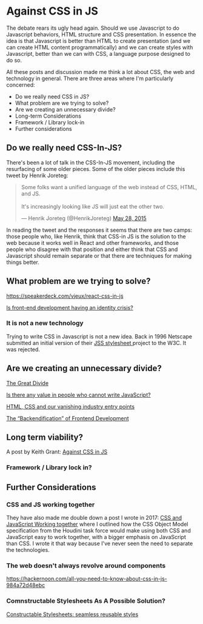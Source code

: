 # Against CSS in JS

The debate rears its ugly head again. Should we use Javascript to do Javascript behaviors, HTML structure and CSS presentation. In essence the idea is that Javascript is better than HTML to create presentation (and we can create HTML content programmatically) and we can create styles with Javascript, better than we can with CSS, a language purpose designed to do so.

All these posts and discussion made me think a lot about CSS, the web and technology in general. There are three areas where I'm particularly concerned:

- Do we really need CSS in JS?
- What problem are we trying to solve?
- Are we creating an unnecessary divide?
- Long-term Considerations
- Framework / Library lock-in
- Further considerations

## Do we really need CSS-In-JS?

There's been a lot of talk in the CSS-In-JS movement, including the resurfacing of some older pieces. Some of the older pieces include this tweet by Henrik Joreteg:

<blockquote class="twitter-tweet" data-lang="en"><p lang="en" dir="ltr">Some folks want a unified language of the web instead of CSS, HTML, and JS.<br><br>It&#39;s increasingly looking like JS will just eat the other two.</p>&mdash; Henrik Joreteg (@HenrikJoreteg) <a href="https://twitter.com/HenrikJoreteg/status/603959629425483776">May 28, 2015</a></blockquote>
<script async src="//platform.twitter.com/widgets.js" charset="utf-8"></script>

In reading the tweet and the responses it seems that there are two camps: those people who, like Henrik, think that CSS-in JS is the solution to the web because it works well in React and other frameworks, and those people who disagree with that position and either think that CSS and Javascript should remain separate or that there are techniques for making things better.

## What problem are we trying to solve?

https://speakerdeck.com/vjeux/react-css-in-js

[Is front-end development having an identity crisis?](https://dev.to/assaultoustudios/is-front-end-development-having-an-identitycrisis-2224)

### It is not a new technology

Trying to write CSS in Javascript is not a new idea. Back in 1996 Netscape submitted an initial version of their [JSS stylesheet ](https://www.w3.org/Submission/1996/1/WD-jsss-960822) project to the W3C. It was rejected.

## Are we creating an unnecessary divide?

[The Great Divide](https://css-tricks.com/the-great-divide/)

[Is there any value in people who cannot write JavaScript?](https://medium.com/@mandy.michael/is-there-any-value-in-people-who-cannot-write-javascript-d0a66b16de06)

[HTML, CSS and our vanishing industry entry points](https://rachelandrew.co.uk/archives/2019/01/30/html-css-and-our-vanishing-industry-entry-points/)

[The “Backendification” of Frontend Development](https://hackernoon.com/the-backendification-of-frontend-development-62f218a773d4)

## Long term viability?

A post by Keith Grant: [Against CSS in JS](http://keithjgrant.com/posts/2015/05/against-css-in-js/)

### Framework / Library lock in?

## Further Considerations

### CSS and JS working together

They have also made me double down a post I wrote in 2017: [CSS and JavaScript Working together](https://publishing-project.rivendellweb.net/css-and-javascript-working-together/) where I outlined how the CSS Object Model specification from the Houdini task force would make using both CSS and JavaScript easy to work together, with a bigger emphasis on JavaScript than CSS. I wrote it that way because I've never seen the need to separate the technologies.

### The web doesn't always revolve around components

https://hackernoon.com/all-you-need-to-know-about-css-in-js-984a72d48ebc


### Comnstructable Stylesheets As A Possible Solution?

[Constructable Stylesheets: seamless reusable styles](https://developers.google.com/web/updates/2019/02/constructable-stylesheets)

